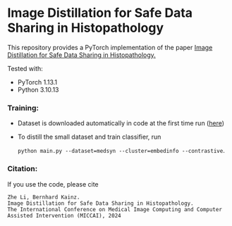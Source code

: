 # Image Distillation for Safe Data Sharing in Histopathology

This repository provides a PyTorch implementation of the paper [Image Distillation for Safe Data Sharing in Histopathology.](https://arxiv.org/abs/2406.13536)

Tested with:

- PyTorch 1.13.1
- Python 3.10.13

### Training:
* Dataset is downloaded automatically in code at the first time run ([here](https://medmnist.com/))

* To distill the small dataset and train classifier, run 
  
  `python main.py --dataset=medsyn --cluster=embedinfo --contrastive`. 




### Citation:

If you use the code, please cite

    Zhe Li, Bernhard Kainz.
    Image Distillation for Safe Data Sharing in Histopathology.
    The International Conference on Medical Image Computing and Computer Assisted Intervention (MICCAI), 2024
    
